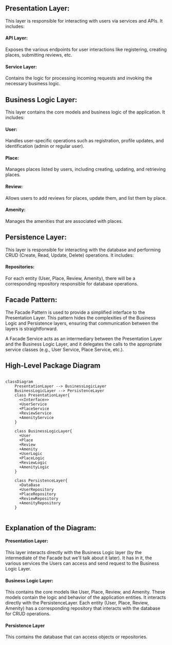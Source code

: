 ## Presentation Layer:

This layer is responsible for interacting with users via services and APIs.
It includes:
#### API Layer:
Exposes the various endpoints for user interactions like registering, creating places, submitting reviews, etc.

#### Service Layer:
Contains the logic for processing incoming requests and invoking the necessary business logic.

## Business Logic Layer:

This layer contains the core models and business logic of the application.
It includes:
#### User:
Handles user-specific operations such as registration, profile updates, and identification (admin or regular user).

#### Place:
Manages places listed by users, including creating, updating, and retrieving places.

#### Review:
Allows users to add reviews for places, update them, and list them by place.

#### Amenity:
Manages the amenities that are associated with places.

## Persistence Layer:

This layer is responsible for interacting with the database and performing CRUD (Create, Read, Update, Delete) operations.
It includes:
#### Repositories:
For each entity (User, Place, Review, Amenity), there will be a corresponding repository responsible for database operations.

## Facade Pattern:

The Facade Pattern is used to provide a simplified interface to the Presentation Layer. This pattern hides the complexities of the Business Logic and Persistence layers, ensuring that communication between the layers is straightforward.

A Facade Service acts as an intermediary between the Presentation Layer and the Business Logic Layer, and it delegates the calls to the appropriate service classes (e.g., User Service, Place Service, etc.).


## High-Level Package Diagram

```mermaid

classDiagram
    PresentationLayer --> BusinessLogicLayer
    BusinessLogicLayer --> PersistenceLayer
    class PresentationLayer{
      <<Interface>>
      +UserService
      +PlaceService
      +ReviewService
      +AmenityService
    }

    class BusinessLogicLayer{
      +User
      +Place
      +Review
      +Amenity
      +UserLogic
      +PlaceLogic
      +ReviewLogic
      +AmenityLogic
    }

    class PersistenceLayer{
      +DataBase
      +UserRepository
      +PlaceRepository
      +ReviewRepository
      +AmenityRepository
    }
    

```

## Explanation of the Diagram:
#### Presentation Layer:

This layer interacts directly with the Business Logic layer (by the intermediate of the Facade but we'll talk about it later). It has in it, the various services the Users can access and send request to the Business Logic Layer.

#### Business Logic Layer:

This contains the core models like User, Place, Review, and Amenity. These models contain the logic and behavior of the application entities. It interacts directly with the PersistenceLayer.
Each entity (User, Place, Review, Amenity) has a corresponding repository that interacts with the database for CRUD operations.

#### Persistence Layer
This contains the database that can access objects or repositories. 
